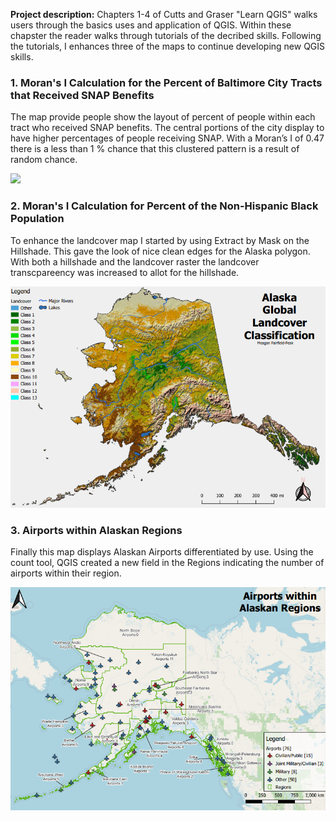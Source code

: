 **Project description:** Chapters 1-4 of Cutts and Graser "Learn QGIS" walks users through the basics uses and application of QGIS. Within these chapster the reader walks through tutorials of the decribed skills. Following the tutorials, I enhances three of the maps to continue developing new QGIS skills.

### 1. Moran's I Calculation for the Percent of Baltimore City Tracts that Received SNAP Benefits

The map provide people show the layout of percent of people within each tract who received SNAP benefits. The central portions of the city display to have higher percentages of people receiving SNAP. With a Moran’s I of 0.47 there is a less than 1 % chance that this clustered pattern is a result of random chance.


<img src="/lab_morans/receive_snap?raw=true"/>

### 2. Moran's I Calculation for Percent of the Non-Hispanic Black Population

To enhance the landcover map I started by using Extract by Mask on the Hillshade. 
This gave the look of nice clean edges for the Alaska polygon. With both a hillshade and the 
landcover raster the landcover transcpareency was increased to allot for the hillshade. 

<img src="/lab1/Alaska_map.png?raw=true"/>

### 3. Airports within Alaskan Regions

Finally this map displays Alaskan Airports differentiated by use. Using the count tool, QGIS created a new field in the Regions indicating the number of airports within their region.

<img src="/lab1/alaska_airport_map.png?raw=true"/>
